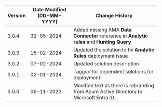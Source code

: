 | **Version** | **Date Modified (DD-MM-YYYY)** | **Change History**                                                         |
|-------------|--------------------------------|----------------------------------------------------------------------------|
| 3.0.4       | 31-05-2024                     | Added missing AMA **Data Connector** reference in **Analytic rules** and **Hunting Query**      |
| 3.0.3       | 15-02-2024                     | Updated the solution to fix **Analytic Rules** deployment issue            |
| 3.0.2       | 07-02-2024                     | Updated solution description                                               |
| 3.0.1       | 02-01-2024                     | Tagged for dependent solutions for deployment                              |
| 3.0.0       | 06-11-2023                     | Modified text as there is rebranding from Azure Active Directory to Microsoft Entra ID.   |
         
                                                                                                                 
